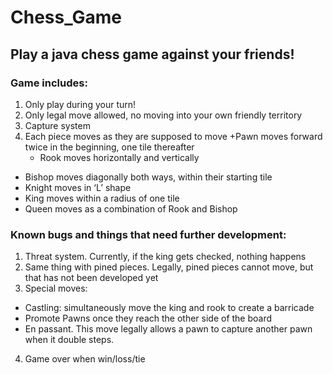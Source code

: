 # Chess_Game

## Play a java chess game against your friends!

### Game includes:
1.	Only play during your turn!
2.	Only legal move allowed, no moving into your own friendly territory
3.	Capture system
4.	Each piece moves as they are supposed to move
    +Pawn moves forward twice in the beginning, one tile thereafter
    + Rook moves horizontally and vertically
+ Bishop moves diagonally both ways, within their starting tile
+ Knight moves in ‘L’ shape
+ King moves within a radius of one tile
+ Queen moves as a combination of Rook and Bishop

### Known bugs and things that need further development:
1.	Threat system. Currently, if the king gets checked, nothing happens
2.	Same thing with pined pieces. Legally, pined pieces cannot move, but that has not been developed yet
3.	Special moves:
- Castling: simultaneously move the king and rook to create a barricade
- Promote Pawns once they reach the other side of the board
- En passant. This move legally allows a pawn to capture another pawn when it double steps.
4.	Game over when win/loss/tie

